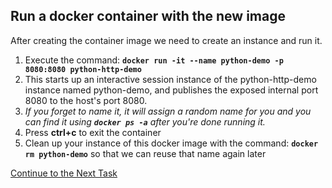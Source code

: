 ## Run a docker container with the new image
After creating the container image we need to create an instance and run it.

 1. Execute the command: 
 **`docker run -it --name python-demo -p 8080:8080 python-http-demo`** 
 2. This starts up an interactive session instance of the python-http-demo instance named python-demo, and publishes the exposed internal port 8080 to the host's port 8080.
 3. *If you forget to name it, it will assign a random name for you and you can find it using **`docker ps -a`** after you're done running it.*
 4. Press **ctrl+c** to exit the container
 5.  Clean up your instance of this docker image with the command: 
 **`docker rm python-demo`** so that we can reuse that name again later

[Continue to the Next Task](https://github.com/Burwood/containers101/blob/master/containers_lab/task_7.md)
